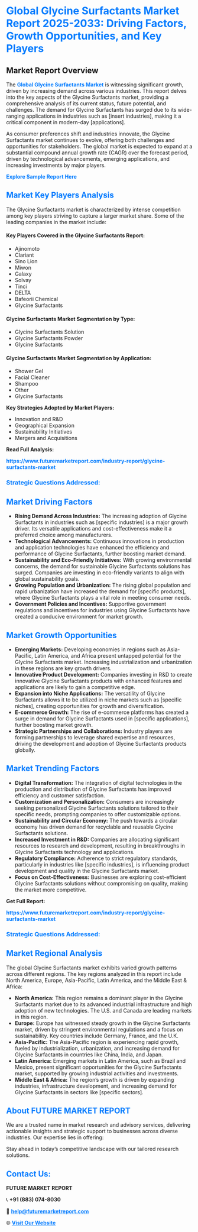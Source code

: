 <h1 style="color: #007BFF;">Global Glycine Surfactants Market Report 2025-2033: Driving Factors, Growth Opportunities, and Key Players</h1>

<section id="overview">
<h2>Market Report Overview</h2>
<p>The <a href="https://www.futuremarketreport.com/industry-report/glycine-surfactants-market" style="color: #007BFF; text-decoration: none;"><strong>Global Glycine Surfactants Market</strong></a> is witnessing significant growth, driven by increasing demand across various industries. This report delves into the key aspects of the Glycine Surfactants market, providing a comprehensive analysis of its current status, future potential, and challenges. The demand for Glycine Surfactants has surged due to its wide-ranging applications in industries such as [insert industries], making it a critical component in modern-day [applications].</p>
<p>As consumer preferences shift and industries innovate, the Glycine Surfactants market continues to evolve, offering both challenges and opportunities for stakeholders. The global market is expected to expand at a substantial compound annual growth rate (CAGR) over the forecast period, driven by technological advancements, emerging applications, and increasing investments by major players.</p>
</section>

<section id="overview">
<p><a href="https://www.futuremarketreport.com/request-sample/reportId=98602" style="color: #007BFF; text-decoration: none;"><strong>Explore Sample Report Here</strong></a></p>
</section>

<section id="key-players">
<h2 style="color: #007BFF;">Market Key Players Analysis</h2>
<p>The Glycine Surfactants market is characterized by intense competition among key players striving to capture a larger market share. Some of the leading companies in the market include:</p>
<h4>Key Players Covered in the Glycine Surfactants Report:</h4>
<ul><li>Ajinomoto</li><li>Clariant</li><li>Sino Lion</li><li>Miwon</li><li>Galaxy</li><li>Solvay</li><li>Tinci</li><li>DELTA</li><li>Bafeorii Chemical</li><li>Glycine Surfactants</li></ul>
<h4>Glycine Surfactants Market Segmentation by Type:</h4>
<ul><li>Glycine Surfactants Solution</li><li>Glycine Surfactants Powder</li><li>Glycine Surfactants</li></ul>

<h4>Glycine Surfactants Market Segmentation by Application:</h4>
<ul><li>Shower Gel</li><li>Facial Cleaner</li><li>Shampoo</li><li>Other</li><li>Glycine Surfactants</li></ul>
<p><strong>Key Strategies Adopted by Market Players:</strong></p>
<ul>
<li>Innovation and R&D</li>
<li>Geographical Expansion</li>
<li>Sustainability Initiatives</li>
<li>Mergers and Acquisitions</li>
</ul>
</section>

<section>
<p><strong>Read Full Analysis: </strong></p><a href="https://www.futuremarketreport.com/industry-report/glycine-surfactants-market" style="color: #007BFF; text-decoration: none;"><strong>https://www.futuremarketreport.com/industry-report/glycine-surfactants-market</strong></a>
<h3 style="color: #007BFF;">Strategic Questions Addressed:</h3>
</section>

<section id="driving-factors">
<h2 style="color: #007BFF;">Market Driving Factors</h2>
<ul>
<li><strong>Rising Demand Across Industries:</strong> The increasing adoption of Glycine Surfactants in industries such as [specific industries] is a major growth driver. Its versatile applications and cost-effectiveness make it a preferred choice among manufacturers.</li>
<li><strong>Technological Advancements:</strong> Continuous innovations in production and application technologies have enhanced the efficiency and performance of Glycine Surfactants, further boosting market demand.</li>
<li><strong>Sustainability and Eco-Friendly Initiatives:</strong> With growing environmental concerns, the demand for sustainable Glycine Surfactants solutions has surged. Companies are investing in eco-friendly variants to align with global sustainability goals.</li>
<li><strong>Growing Population and Urbanization:</strong> The rising global population and rapid urbanization have increased the demand for [specific products], where Glycine Surfactants plays a vital role in meeting consumer needs.</li>
<li><strong>Government Policies and Incentives:</strong> Supportive government regulations and incentives for industries using Glycine Surfactants have created a conducive environment for market growth.</li>
</ul>
</section>

<section id="growth-opportunities">
<h2 style="color: #007BFF;">Market Growth Opportunities</h2>
<ul>
<li><strong>Emerging Markets:</strong> Developing economies in regions such as Asia-Pacific, Latin America, and Africa present untapped potential for the Glycine Surfactants market. Increasing industrialization and urbanization in these regions are key growth drivers.</li>
<li><strong>Innovative Product Development:</strong> Companies investing in R&D to create innovative Glycine Surfactants products with enhanced features and applications are likely to gain a competitive edge.</li>
<li><strong>Expansion into Niche Applications:</strong> The versatility of Glycine Surfactants allows it to be utilized in niche markets such as [specific niches], creating opportunities for growth and diversification.</li>
<li><strong>E-commerce Growth:</strong> The rise of e-commerce platforms has created a surge in demand for Glycine Surfactants used in [specific applications], further boosting market growth.</li>
<li><strong>Strategic Partnerships and Collaborations:</strong> Industry players are forming partnerships to leverage shared expertise and resources, driving the development and adoption of Glycine Surfactants products globally.</li>
</ul>
</section>

<section id="trending-factors">
<h2 style="color: #007BFF;">Market Trending Factors</h2>
<ul>
<li><strong>Digital Transformation:</strong> The integration of digital technologies in the production and distribution of Glycine Surfactants has improved efficiency and customer satisfaction.</li>
<li><strong>Customization and Personalization:</strong> Consumers are increasingly seeking personalized Glycine Surfactants solutions tailored to their specific needs, prompting companies to offer customizable options.</li>
<li><strong>Sustainability and Circular Economy:</strong> The push towards a circular economy has driven demand for recyclable and reusable Glycine Surfactants solutions.</li>
<li><strong>Increased Investment in R&D:</strong> Companies are allocating significant resources to research and development, resulting in breakthroughs in Glycine Surfactants technology and applications.</li>
<li><strong>Regulatory Compliance:</strong> Adherence to strict regulatory standards, particularly in industries like [specific industries], is influencing product development and quality in the Glycine Surfactants market.</li>
<li><strong>Focus on Cost-Effectiveness:</strong> Businesses are exploring cost-efficient Glycine Surfactants solutions without compromising on quality, making the market more competitive.</li>
</ul>
</section>

<section>
<p><strong>Get Full Report: </strong></p><a href="https://www.futuremarketreport.com/industry-report/glycine-surfactants-market" style="color: #007BFF; text-decoration: none;"><strong>https://www.futuremarketreport.com/industry-report/glycine-surfactants-market</strong></a>
<h3 style="color: #007BFF;">Strategic Questions Addressed:</h3>
</section>


<section id="regional-analysis">
<h2 style="color: #007BFF;">Market Regional Analysis</h2>
<p>The global Glycine Surfactants market exhibits varied growth patterns across different regions. The key regions analyzed in this report include North America, Europe, Asia-Pacific, Latin America, and the Middle East & Africa:</p>
<ul>
<li><strong>North America:</strong> This region remains a dominant player in the Glycine Surfactants market due to its advanced industrial infrastructure and high adoption of new technologies. The U.S. and Canada are leading markets in this region.</li>
<li><strong>Europe:</strong> Europe has witnessed steady growth in the Glycine Surfactants market, driven by stringent environmental regulations and a focus on sustainability. Key countries include Germany, France, and the U.K.</li>
<li><strong>Asia-Pacific:</strong> The Asia-Pacific region is experiencing rapid growth, fueled by industrialization, urbanization, and increasing demand for Glycine Surfactants in countries like China, India, and Japan.</li>
<li><strong>Latin America:</strong> Emerging markets in Latin America, such as Brazil and Mexico, present significant opportunities for the Glycine Surfactants market, supported by growing industrial activities and investments.</li>
<li><strong>Middle East & Africa:</strong> The region’s growth is driven by expanding industries, infrastructure development, and increasing demand for Glycine Surfactants in sectors like [specific sectors].</li>
</ul>
</section>

<footer>
<h2 style="color: #007BFF;">About FUTURE MARKET REPORT</h2>
<p>We are a trusted name in market research and advisory services, delivering actionable insights and strategic support to businesses across diverse industries. Our expertise lies in offering:</p>

<p>Stay ahead in today’s competitive landscape with our tailored research solutions.</p>

<h2 style="color: #007BFF;">Contact Us:</h2>
<p><strong>FUTURE MARKET REPORT</strong></p>
<p>📞 <strong>+91 (883) 074-8030</strong></p>
<p>📧 <strong><a href="mailto:help@futuremarketreport.com" style="color: #007BFF;">help@futuremarketreport.com</a></strong></p>
<p>🌐 <strong><a href="https://www.futuremarketreport.com/" style="color: #007BFF;">Visit Our Website</a></strong></p>
</footer>